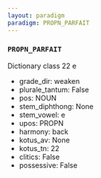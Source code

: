 ```yaml
---
layout: paradigm
paradigm: PROPN_PARFAIT
---
```

### ` PROPN_PARFAIT `

Dictionary class 22 e
* grade_dir: weaken
* plurale_tantum: False
* pos: NOUN
* stem_diphthong: None
* stem_vowel: e
* upos: PROPN
* harmony: back
* kotus_av: None
* kotus_tn: 22
* clitics: False
* possessive: False
